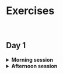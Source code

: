 # Exercises
&nbsp;
## Day 1
<details>
  <summary><strong> Morning session</strong></summary>

### Objectives
- Learn to interact with basic dbt commands


### Exercises instructions
- dbt commands
	--> dbt deps 
	--> dbt compile, dbt run, dbt build, dbt test
	--> full-refresh flag, select flag

- Model
	--> create new stg, int and datamart model
	--> tag those models and run it by tag
	--> run only upstream and dowsntream model from the int model created
	--> Build a simple dashboard in Looker Studio

</details>

<details>
  <summary><strong>Afternoon session</strong></summary>

</details>


